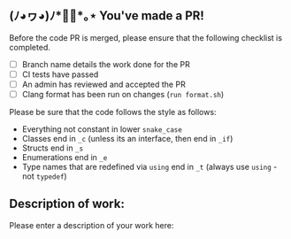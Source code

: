 ## (ﾉ◕ヮ◕)ﾉ*✲ﾟ*｡⋆ You've made a PR!

Before the code PR is merged, please ensure that the following checklist is completed. 

- [ ] Branch name details the work done for the PR
- [ ] CI tests have passed
- [ ] An admin has reviewed and accepted the PR
- [ ] Clang format has been run on changes (`run format.sh`)

Please be sure that the code follows the style as follows:

- Everything not constant in lower `snake_case`
- Classes end in `_c` (unless its an interface, then end in `_if`)
- Structs end in `_s`
- Enumerations end in `_e`
- Type names that are redefined via `using` end in `_t` (always use `using` - not `typedef`)


## Description of work:

Please enter a description of your work here:
```

```